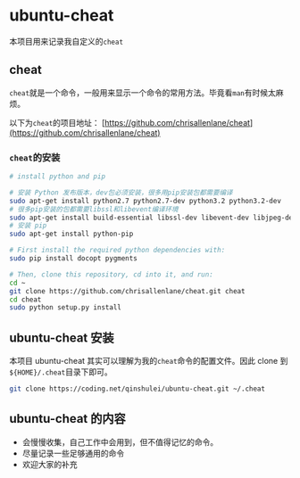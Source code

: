 # ubuntu-cheat
本项目用来记录我自定义的`cheat`

## cheat
`cheat`就是一个命令，一般用来显示一个命令的常用方法。毕竟看`man`有时候太麻烦。

以下为`cheat`的项目地址： [https://github.com/chrisallenlane/cheat](https://github.com/chrisallenlane/cheat)

### `cheat`的安装

```bash
# install python and pip

# 安装 Python 发布版本，dev包必须安装，很多用pip安装包都需要编译
sudo apt-get install python2.7 python2.7-dev python3.2 python3.2-dev
# 很多pip安装的包都需要libssl和libevent编译环境
sudo apt-get install build-essential libssl-dev libevent-dev libjpeg-dev libxml2-dev libxslt-dev
# 安装 pip
sudo apt-get install python-pip

# First install the required python dependencies with:
sudo pip install docopt pygments

# Then, clone this repository, cd into it, and run:
cd ~
git clone https://github.com/chrisallenlane/cheat.git cheat
cd cheat
sudo python setup.py install

```

## ubuntu-cheat 安装
本项目  ubuntu-cheat 其实可以理解为我的`cheat`命令的配置文件。因此 clone 到 `${HOME}/.cheat`目录下即可。

```bash
git clone https://coding.net/qinshulei/ubuntu-cheat.git ~/.cheat
```

## ubuntu-cheat 的内容
+ 会慢慢收集，自己工作中会用到，但不值得记忆的命令。
+ 尽量记录一些足够通用的命令
+ 欢迎大家的补充
